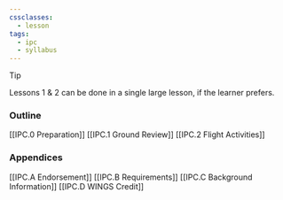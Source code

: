```yaml
---
cssclasses:
  - lesson
tags:
  - ipc
  - syllabus
---
```


> [!tip]
> Lessons 1 & 2 can be done in a single large lesson, if the learner prefers.

### Outline
[[IPC.0 Preparation]]
[[IPC.1 Ground Review]]
[[IPC.2 Flight Activities]]

### Appendices
[[IPC.A Endorsement]]
[[IPC.B Requirements]]
[[IPC.C Background Information]]
[[IPC.D WINGS Credit]]